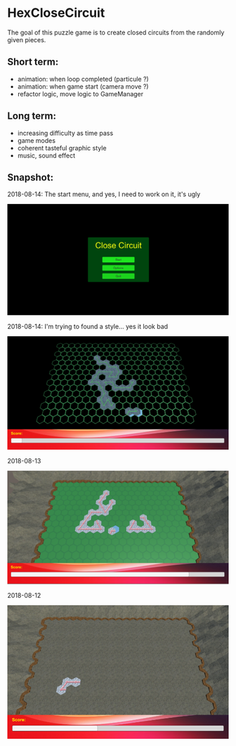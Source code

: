 # HexCloseCircuit
The goal of this puzzle game is to create closed circuits from the randomly given pieces.

## Short term:

- animation: when loop completed (particule ?)
- animation: when game start (camera move ?)
- refactor logic, move logic to GameManager

## Long term:

- increasing difficulty as time pass
- game modes
- coherent tasteful graphic style
- music, sound effect

## Snapshot:

2018-08-14: The start menu, and yes, I need to work on it, it's ugly

![2018-08-15](screenshot-20180815.png)

2018-08-14: I'm trying to found a style... yes it look bad

![2018-08-14](screenshot-20180814.png)

2018-08-13

![2018-08-13](screenshot-20180813.png)

2018-08-12

![2018-08-12](screenshot-20180812.png)
